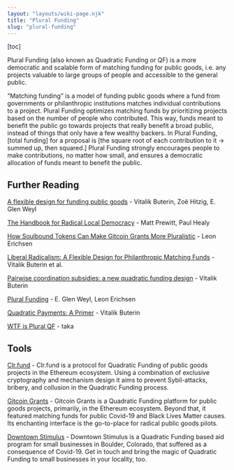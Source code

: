 ```yaml
---
layout: "layouts/wiki-page.njk"
title: "Plural Funding"
slug: "plural-funding"
---
```

[toc]

Plural Funding (also known as Quadratic Funding or QF) is a more democratic and scalable form of matching funding for public goods, i.e. any projects valuable to large groups of people and accessible to the general public.

“Matching funding” is a model of funding public goods where a fund from governments or philanthropic institutions matches individual contributions to a project. Plural Funding optimizes matching funds by prioritizing projects based on the number of people who contributed. This way, funds meant to benefit the public go towards projects that really benefit a broad public, instead of things that only have a few wealthy backers. In Plural Funding, [total funding] for a proposal is [the square root of each contribution to it → summed up, then squared.] Plural Funding strongly encourages people to make contributions, no matter how small, and ensures a democratic allocation of funds meant to benefit the public.

## Further Reading

[A flexible design for funding public goods](https://arxiv.org/pdf/1809.06421.pdf) - Vitalik Buterin, Zoë Hitzig, E. Glen Weyl

[The Handbook for Radical Local Democracy](/media/papers/The_Handbook_for_Radical_Local_Democracy.pdf) - Matt Prewitt, Paul Healy

[How Soulbound Tokens Can Make Gitcoin Grants More Pluralistic](https://gov.gitcoin.co/t/how-soulbound-tokens-can-make-gitcoin-grants-more-pluralistic/10077) - Leon Erichsen

[Liberal Radicalism: A Flexible Design for Philanthropic Matching Funds](/media/papers/liberal-radicalism.pdf) - Vitalik Buterin et al.

[Pairwise coordination subsidies: a new quadratic funding design](https://ethresear.ch/t/pairwise-coordination-subsidies-a-new-quadratic-funding-design/5553) - Vitalik Buterin

[Plural Funding](https://www.youtube.com/watch?v=RM7UFpSemjA) - E. Glen Weyl, Leon Erichsen

[Quadratic Payments: A Primer](https://vitalik.ca/general/2019/12/07/quadratic.html) - Vitalik Buterin

[WTF is Plural QF](https://tkgshn.github.io/wtfispluralqf/) - taka

## Tools

[Clr.fund](https://clr.fund/) - Clr.fund is a protocol for Quadratic Funding of public goods projects in the Ethereum ecosystem. Using a combination of exclusive cryptography and mechanism design it aims to prevent Sybil-attacks, bribery, and collusion in the Quadratic Funding process.

[Gitcoin Grants](https://gitcoin.co/grants/) - Gitcoin Grants is a Quadratic Funding platform for public goods projects, primarily, in the Ethereum ecosystem. Beyond that, it featured matching funds for public Covid-19 and Black Lives Matter causes. Its enchanting interface is the go-to-place for radical public goods pilots.

[Downtown Stimulus](https://downtownstimulus.com/) - Downtown Stimulus is a Quadratic Funding based aid program for small businesses in Boulder, Colorado, that suffered as a consequence of Covid-19. Get in touch and bring the magic of Quadratic Funding to small businesses in your locality, too.